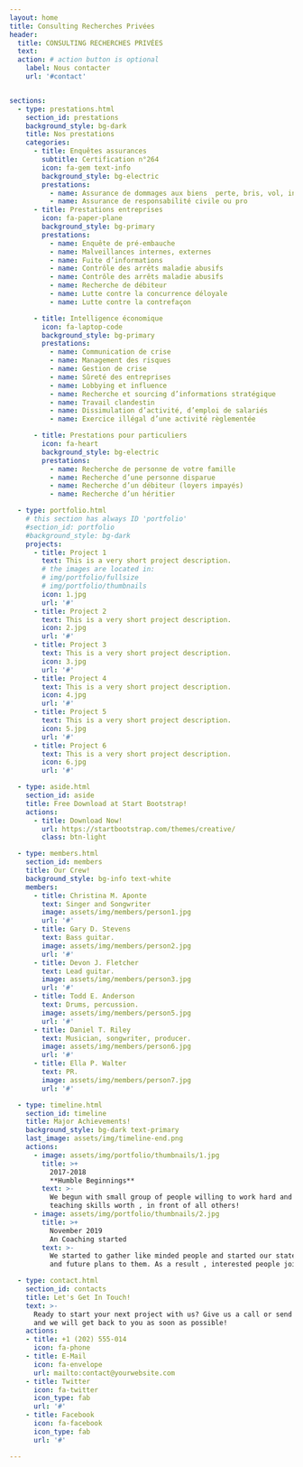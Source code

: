 ```yaml
---
layout: home
title: Consulting Recherches Privées
header:
  title: CONSULTING RECHERCHES PRIVÉES
  text:
  action: # action button is optional
    label: Nous contacter
    url: '#contact'


sections:
  - type: prestations.html
    section_id: prestations
    background_style: bg-dark
    title: Nos prestations
    categories:
      - title: Enquêtes assurances
        subtitle: Certification n°264
        icon: fa-gem text-info
        background_style: bg-electric
        prestations:
          - name: Assurance de dommages aux biens  perte, bris, vol, incendie, tempête
          - name: Assurance de responsabilité civile ou pro
      - title: Prestations entreprises
        icon: fa-paper-plane
        background_style: bg-primary
        prestations:
          - name: Enquête de pré-embauche
          - name: Malveillances internes, externes
          - name: Fuite d’informations
          - name: Contrôle des arrêts maladie abusifs
          - name: Contrôle des arrêts maladie abusifs
          - name: Recherche de débiteur
          - name: Lutte contre la concurrence déloyale
          - name: Lutte contre la contrefaçon

      - title: Intelligence économique
        icon: fa-laptop-code
        background_style: bg-primary
        prestations:
          - name: Communication de crise
          - name: Management des risques
          - name: Gestion de crise
          - name: Sûreté des entreprises
          - name: Lobbying et influence
          - name: Recherche et sourcing d’informations stratégique
          - name: Travail clandestin
          - name: Dissimulation d’activité, d’emploi de salariés
          - name: Exercice illégal d’une activité règlementée

      - title: Prestations pour particuliers
        icon: fa-heart
        background_style: bg-electric
        prestations:
          - name: Recherche de personne de votre famille
          - name: Recherche d’une personne disparue
          - name: Recherche d’un débiteur (loyers impayés)
          - name: Recherche d’un héritier

  - type: portfolio.html
    # this section has always ID 'portfolio'
    #section_id: portfolio
    #background_style: bg-dark
    projects:
      - title: Project 1
        text: This is a very short project description.
        # the images are located in:
        # img/portfolio/fullsize
        # img/portfolio/thumbnails
        icon: 1.jpg
        url: '#'
      - title: Project 2
        text: This is a very short project description.
        icon: 2.jpg
        url: '#'
      - title: Project 3
        text: This is a very short project description.
        icon: 3.jpg
        url: '#'
      - title: Project 4
        text: This is a very short project description.
        icon: 4.jpg
        url: '#'
      - title: Project 5
        text: This is a very short project description.
        icon: 5.jpg
        url: '#'
      - title: Project 6
        text: This is a very short project description.
        icon: 6.jpg
        url: '#'

  - type: aside.html
    section_id: aside
    title: Free Download at Start Bootstrap!
    actions:
      - title: Download Now!
        url: https://startbootstrap.com/themes/creative/
        class: btn-light

  - type: members.html
    section_id: members
    title: Our Crew!
    background_style: bg-info text-white
    members:
      - title: Christina M. Aponte
        text: Singer and Songwriter
        image: assets/img/members/person1.jpg
        url: '#'
      - title: Gary D. Stevens
        text: Bass guitar.
        image: assets/img/members/person2.jpg
        url: '#'
      - title: Devon J. Fletcher
        text: Lead guitar.
        image: assets/img/members/person3.jpg
        url: '#'
      - title: Todd E. Anderson
        text: Drums, percussion.
        image: assets/img/members/person5.jpg
        url: '#'
      - title: Daniel T. Riley
        text: Musician, songwriter, producer.
        image: assets/img/members/person6.jpg
        url: '#'
      - title: Ella P. Walter
        text: PR.
        image: assets/img/members/person7.jpg
        url: '#'

  - type: timeline.html
    section_id: timeline
    title: Major Achievements!
    background_style: bg-dark text-primary
    last_image: assets/img/timeline-end.png
    actions:
      - image: assets/img/portfolio/thumbnails/1.jpg
        title: >+
          2017-2018
          **Humble Beginnings**
        text: >-
          We begun with small group of people willing to work hard and make our
          teaching skills worth , in front of all others!
      - image: assets/img/portfolio/thumbnails/2.jpg
        title: >+
          November 2019
          An Coaching started
        text: >-
          We started to gather like minded people and started our stategies
          and future plans to them. As a result , interested people joined us!

  - type: contact.html
    section_id: contacts
    title: Let's Get In Touch!
    text: >-
      Ready to start your next project with us? Give us a call or send us an email
      and we will get back to you as soon as possible!
    actions:
    - title: +1 (202) 555-014
      icon: fa-phone
    - title: E-Mail
      icon: fa-envelope
      url: mailto:contact@yourwebsite.com
    - title: Twitter
      icon: fa-twitter
      icon_type: fab
      url: '#'
    - title: Facebook
      icon: fa-facebook
      icon_type: fab
      url: '#'

---
```

